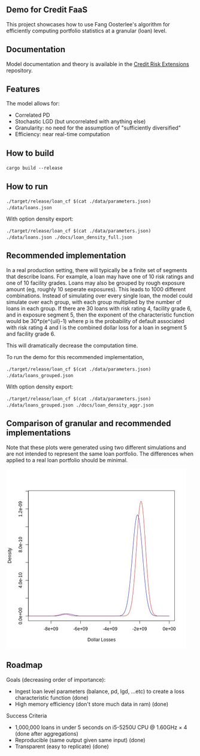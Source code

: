 ## Demo for Credit FaaS

This project showcases how to use Fang Oosterlee's algorithm for efficiently computing portfolio statistics at a granular (loan) level.  

## Documentation

Model documentation and theory is available in the [Credit Risk Extensions](https://github.com/phillyfan1138/CreditRiskExtensions/blob/master/StahlMultiVariatePaper.pdf) repository.

## Features

The model allows for:
* Correlated PD
* Stochastic LGD (but uncorrelated with anything else)
* Granularity: no need for the assumption of "sufficiently diversified" 
* Efficiency: near real-time computation

## How to build

`cargo build --release`

## How to run

`./target/release/loan_cf $(cat ./data/parameters.json)  ./data/loans.json`

With option density export:

`./target/release/loan_cf $(cat ./data/parameters.json)  ./data/loans.json ./docs/loan_density_full.json`

## Recommended implementation
In a real production setting, there will typically be a finite set of segments that describe loans.  For example, a loan may have one of 10 risk ratings and one of 10 facility grades.  Loans may also be grouped by rough exposure amount (eg, roughly 10 seperate exposures).  This leads to 1000 different combinations.  Instead of simulating over every single loan, the model could simulate over each group, with each group multiplied by the number of loans in each group.  If there are 30 loans with risk rating 4, facility grade 6, and in exposure segment 5, then the exponent of the characteristic function would be 30*p(e^{uil}-1) where p is the probability of default associated with risk rating 4 and l is the combined dollar loss for a loan in segment 5 and facility grade 6.  

This will dramatically decrease the computation time.

To run the demo for this recommended implementation, 

`./target/release/loan_cf $(cat ./data/parameters.json)  ./data/loans_grouped.json`

With option density export:

`./target/release/loan_cf $(cat ./data/parameters.json)  ./data/loans_grouped.json ./docs/loan_density_aggr.json`


## Comparison of granular and recommended implementations

Note that these plots were generated using two different simulations and are not intended to represent the same loan portfolio.  The differences when applied to a real loan portfolio should be minimal.

![](docs/density_compare.jpg?raw=true)

## Roadmap

Goals (decreasing order of importance):

* Ingest loan level parameters (balance, pd, lgd, ...etc) to create a loss characteristic function (done)
* High memory efficiency (don't store much data in ram) (done)

Success Criteria

* 1,000,000 loans in under 5 seconds on  i5-5250U CPU @ 1.60GHz × 4 (done after aggregations)
* Reproducible (same output given same input) (done)
* Transparent (easy to replicate) (done)
